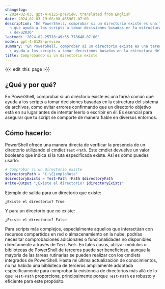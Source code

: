 ```yaml
---
changelog:
- 2024-02-03, gpt-4-0125-preview, translated from English
date: 2024-02-03 19:08:00.465967-07:00
description: "En PowerShell, comprobar si un directorio existe es una tarea com\xFA\
  n que ayuda a los scripts a tomar decisiones basadas en la estructura del sistema\
  \ de\u2026"
lastmod: '2024-02-25T18:49:55.778648-07:00'
model: gpt-4-0125-preview
summary: "En PowerShell, comprobar si un directorio existe es una tarea com\xFAn que\
  \ ayuda a los scripts a tomar decisiones basadas en la estructura del sistema de\u2026"
title: Comprobando si un directorio existe
---
```


{{< edit_this_page >}}

## ¿Qué y por qué?
En PowerShell, comprobar si un directorio existe es una tarea común que ayuda a los scripts a tomar decisiones basadas en la estructura del sistema de archivos, como evitar errores confirmando que un directorio objetivo está en su lugar antes de intentar leerlo o escribir en él. Es esencial para asegurar que tu script se comporte de manera fiable en diversos entornos.

## Cómo hacerlo:
PowerShell ofrece una manera directa de verificar la presencia de un directorio utilizando el cmdlet `Test-Path`. Este cmdlet devuelve un valor booleano que indica si la ruta especificada existe. Así es cómo puedes usarlo:

```powershell
# Comprobar si un directorio existe
$directoryPath = "C:\EjemploRuta"
$directoryExists = Test-Path -Path $directoryPath
Write-Output "¿Existe el directorio? $directoryExists"
```

Ejemplo de salida para un directorio que existe:

```
¿Existe el directorio? True
```

Y para un directorio que no existe:

```
¿Existe el directorio? False
```

Para scripts más complejos, especialmente aquellos que interactúan con recursos compartidos en red o almacenamiento en la nube, podrías necesitar comprobaciones adicionales o funcionalidades no disponibles directamente a través de `Test-Path`. En tales casos, utilizar módulos o bibliotecas de PowerShell de terceros puede ser beneficioso, aunque la mayoría de las tareas rutinarias se pueden realizar con los cmdlets integrados de PowerShell. Hasta mi última actualización de conocimientos, no ha habido una biblioteca de terceros ampliamente adoptada específicamente para comprobar la existencia de directorios más allá de lo que `Test-Path` proporciona, principalmente porque `Test-Path` es robusto y eficiente para este propósito.
